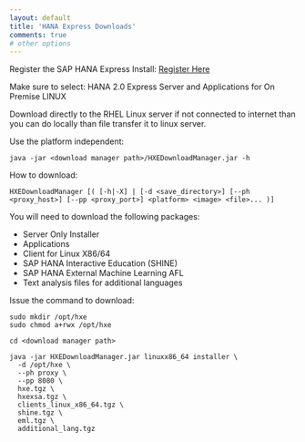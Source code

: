 ```yaml
---
layout: default
title: 'HANA Express Downloads'
comments: true
# other options
---
```



Register the SAP HANA Express Install:
[Register Here](https://www.sap.com/developer/topics/sap-hana-express.html)

Make sure to select:
HANA 2.0 Express Server and Applications for On Premise LINUX

Download directly to the RHEL Linux server if not connected to internet than you can do locally than file transfer it to linux server.

Use the platform independent:
```
java -jar <download manager path>/HXEDownloadManager.jar -h
```

How to download:
```
HXEDownloadManager [( [-h|-X] | [-d <save_directory>] [--ph <proxy_host>] [--pp <proxy_port>] <platform> <image> <file>... )]
```

You will need to download the following packages:

- Server Only Installer
- Applications
- Client for Linux X86/64
- SAP HANA Interactive Education (SHINE)
- SAP HANA External Machine Learning AFL
- Text analysis files for additional languages


Issue the command to download:
```
sudo mkdir /opt/hxe
sudo chmod a+rwx /opt/hxe

cd <download manager path>

java -jar HXEDownloadManager.jar linuxx86_64 installer \
  -d /opt/hxe \
  --ph proxy \
  --pp 8080 \
  hxe.tgz \
  hxexsa.tgz \
  clients_linux_x86_64.tgz \
  shine.tgz \
  eml.tgz \
  additional_lang.tgz
```
